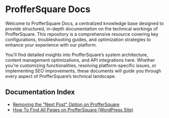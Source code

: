 # ProfferSquare Docs  

Welcome to ProfferSquare Docs, a centralized knowledge base designed to provide structured, in-depth documentation on the technical workings of ProfferSquare. This repository is a comprehensive resource covering key configurations, troubleshooting guides, and optimization strategies to enhance your experience with our platform.

You'll find detailed insights into ProfferSquare’s system architecture, content management optimizations, and API integrations here. Whether you're customizing functionalities, resolving platform-specific issues, or implementing SEO improvements, these documents will guide you through every aspect of ProfferSquare’s technical landscape.  

## Documentation Index  

- [Removing the "Next Post" Option on ProfferSquare](mywebsite-docs/remove-next-post-navigation.md)  
- [How To Find All Pages on ProfferSquare (WordPress Site)](mywebsite-docs/remove-next-post-navigation.md)  
